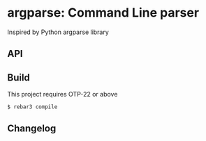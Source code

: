 # argparse: Command Line parser

Inspired by Python argparse library

## API

## Build
This project requires OTP-22 or above

    $ rebar3 compile

## Changelog

